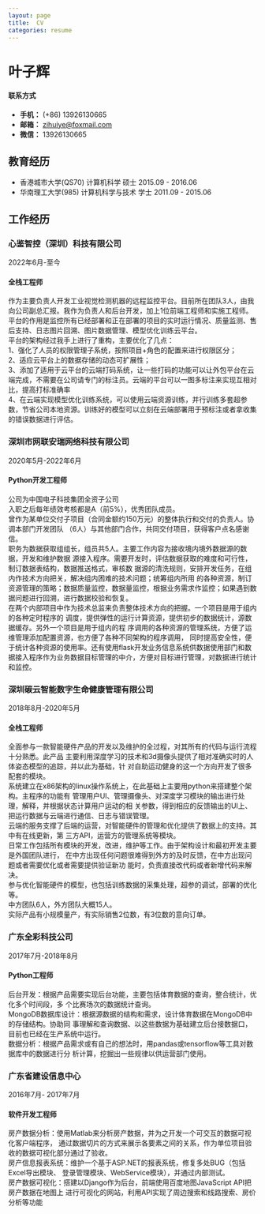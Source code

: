 ```yaml
---
layout: page
title:  CV
categories: resume
---
```


# 叶子辉  

#### 联系方式
- **手机：** (+86) 13926130665
- **邮箱：** zihuiye@foxmail.com
- **微信：** 13926130665

## 教育经历
-  香港城市大学(QS70) 计算机科学 硕士 2015.09 - 2016.06
-  华南理工大学(985) 计算机科学与技术 学士 2011.09 - 2015.06

## 工作经历

### 心鉴智控（深圳）科技有限公司
2022年6月-至今
#### 全栈工程师
作为主要负责人开发工业视觉检测机器的远程监控平台。目前所在团队3人，由我向公司副总汇报。我作为负责人和后台开发，加上1位前端工程师和实施工程师。  
平台的作用是监控所有已经部署和正在部署的项目的实时运行情况、质量监测、售后支持、日志图片回溯、图片数据管理、模型优化训练云平台。  
平台的架构经过我手上进行了重构，主要优化了几点：  
1、强化了人员的权限管理子系统，按照项目+角色的配置来进行权限区分；  
2、适应云平台上的数据存储的动态可扩展性；  
3、添加了适用于云平台的云端打码系统，让一些打码的功能可以让外包平台在云端完成，不需要在公司请专门的标注员。云端的平台可以一图多标注来实现互相对比，提高打标准确率  
4、在云端实现模型优化训练系统，可以使用云端资源训练，并行训练多套超参数，节省公司本地资源。训练好的模型可以立刻在云端部署用于预标注或者拿收集的错误数据进行评估。

### 深圳市网联安瑞网络科技有限公司
2020年5月-2022年6月
#### Python开发工程师
公司为中国电子科技集团全资子公司  
入职之后每年绩效考核都是A（前5%），优秀团队成员。  
曾作为某单位交付子项目（合同金额约150万元）的整体执行和交付的负责人。协调本部门开发团队
（6人）与其他部门合作，共同交付项目，获得客户点名感谢信。  
职务为数据获取组组长，组员共5人。主要工作内容为接收境内境外数据源的数据，开发和维护数据
源接入程序。需要开发时，评估数据获取的难度和可行性，制订数据表结构，数据推送格式，审核数
据源的清洗规则，安排开发任务，在组内作技术方向把关，解决组内困难的技术问题；统筹组内所用
的各种资源，制订资源管理的策略；数据质量监控，数据量监控，根据业务需求作监控；如果遇到数
据问题进行回溯，进行数据校验和恢复。  
在两个内部项目中作为技术总监来负责整体技术方向的把握。一个项目是用于组内的各种定时程序的
调度，提供弹性的运行计算资源，提供初步的数据统计，源数据缓存。另外一个项目是用于组内的程
序调用的各种资源的管理系统，方便了运维管理添加配置资源，也方便了各种不同架构的程序调用，
同时提高安全性，便于统计各种资源的使用率。还有使用flask开发业务信息系统供数据使用部门和数
据接入程序作为业务数据目标管理的中介，方便对目标进行管理，对数据进行统计和监控。  

### 深圳碳云智能数字生命健康管理有限公司
2018年8月-2020年5月
#### 全栈工程师
全面参与一款智能硬件产品的开发以及维护的全过程，对其所有的代码与运行流程十分熟悉。此产品
主要利用深度学习的技术和3d摄像头提供了相对准确实时的人体姿态模型的追踪，并以此为基础，针
对自助运动健身的这一个方向开发了很多配套的模块。    
系统建立在x86架构的linux操作系统上，在此基础上主要用python来搭建整个架构。主程序的功能有
管理用户UI、管理摄像头、对深度学习模块的输出进行处理，解释，并根据状态计算用户运动的相
关参数，得到相应的反馈输出的UI上、把运行数据与云端进行通信、日志与错误管理。  
云端的服务支撑了后端的运营，对智能硬件的管理和优化提供了数据上的支持。其中有在线更新，第
三方API，运营方的管理系统等模块。  
日常工作包括所有模块的开发，改进，维护等工作。由于架构设计和最初开发主要是外国团队进行，
在中方出现任何问题很难得到外方的及时反馈，在中方出现问题或者需要优化或者需要提供验证新功
能时，负责直接改代码或者新增代码来解决。  
参与优化智能硬件的模型，也包括训练数据的采集处理，超参的调试，部署的优化等。  
中方团队6人，外方团队大概15人。  
实际产品有小规模量产，有实际销售2位数，有3位数的意向订单。

### 广东全彩科技公司
2017年7月-2018年8月
#### Python工程师
后台开发：根据产品需要实现后台功能，主要包括体育数据的查询，整合统计，优化多个时间段，多
个比赛场次的数据统计查询。  
MongoDB数据库设计：根据源数据的结构和需求，设计体育数据在MongoDB中的存储结构。协助同
事理解和查询数据、以这些数据为基础建立后台接数据口，目前也已经在生产系统中运行。  
数据分析：根据产品需求或有自己的想法时，用pandas或tensorflow等工具对数据库中的数据进行分
析计算，挖掘出一些规律以供运营部门使用。  

### 广东省建设信息中心
2016年7月- 2017年7月
#### 软件开发工程师
房产数据分析：使用Matlab来分析房产数据，并为之开发一个可交互的数据可视化客户端程序，
通过数据切片的方式来展示各要素之间的关系，作为单位项目验收的数据可视化部分通过了验收。  
房产信息报表系统：维护一个基于ASP.NET的报表系统，修复多处BUG（包括Excel导出模块、
登录管理模块、WebService模块），并通过内部测试。  
房产数据可视化：搭建以Django作为后台，前端使用百度地图JavaScript API把房产数据在地图上
进行可视化的网站，利用API实现了周边搜索和线路搜索、房价分析等功能  


